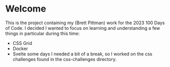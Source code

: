 # Welcome

This is the project containing my (Brett Pittman) work for the 2023 100 Days of Code. I decided I wanted to focus on learning and understanding a few things in particular during this time:
- CSS Grid
- Docker
- Svelte
some days I needed a bit of a break, so I worked on the css challenges found in the css-challenges directory. 